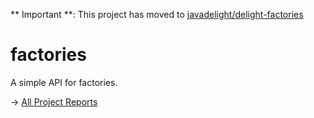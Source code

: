 ** Important **: This project has moved to [javadelight/delight-factories](https://github.com/javadelight/delight-factories)

factories
=========

A simple API for factories.

-> [All Project Reports](http://modules.appjangle.com/factories/latest/project-reports.html)
